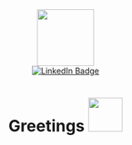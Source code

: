 <div id="header" align="center">
  <img src="https://media.giphy.com/media/077i6AULCXc0FKTj9s/giphy.gif" width="100"/>
  <div id="badges">
  <a href="https://www.linkedin.com/in/devin-humphrey-7290a81b6/">
    <img src="https://img.shields.io/badge/LinkedIn-blue?style=for-the-badge&logo=linkedin&logoColor=white" alt="LinkedIn Badge"/>
  </a>
</div>
  <img src="https://komarev.com/ghpvc/?username=sandman52&style=flat-square&color=blue" alt=""/>
  <h1>
  Greetings
  <img src="https://media.giphy.com/media/hvRJCLFzcasrR4ia7z/giphy.gif" width="60px"/>
</h1>
</div>

<!---
SandMan52/SandMan52 is a ✨ special ✨ repository because its `README.md` (this file) appears on your GitHub profile.
You can click the Preview link to take a look at your changes.
--->

